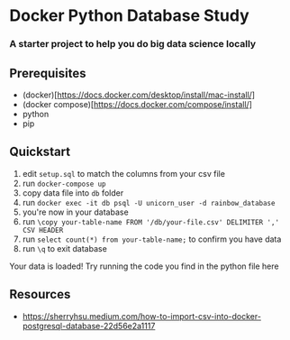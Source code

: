 # Docker Python Database Study

### A starter project to help you do big data science locally

## Prerequisites
- (docker)[https://docs.docker.com/desktop/install/mac-install/]
- (docker compose)[https://docs.docker.com/compose/install/]
- python
- pip

## Quickstart
1. edit `setup.sql` to match the columns from your csv file
1. run `docker-compose up`
1. copy data file into `db` folder
1. run `docker exec -it db psql -U unicorn_user -d rainbow_database`
1. you're now in your database
1. run `\copy your-table-name FROM '/db/your-file.csv' DELIMITER ',' CSV HEADER`
1. run `select count(*) from your-table-name;` to confirm you have data
1. run `\q` to exit database

Your data is loaded!
Try running the code you find in the python file here


## Resources
- https://sherryhsu.medium.com/how-to-import-csv-into-docker-postgresql-database-22d56e2a1117